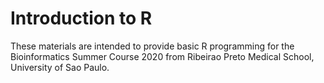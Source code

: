 # Introduction to R

These materials are intended to provide basic R programming for the Bioinformatics Summer Course 2020 from Ribeirao Preto Medical School, University of Sao Paulo.